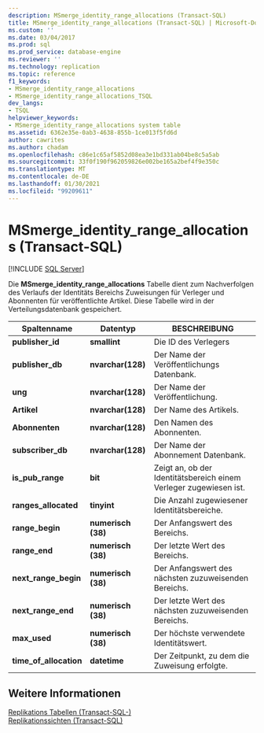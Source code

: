 ```yaml
---
description: MSmerge_identity_range_allocations (Transact-SQL)
title: MSmerge_identity_range_allocations (Transact-SQL) | Microsoft-Dokumentation
ms.custom: ''
ms.date: 03/04/2017
ms.prod: sql
ms.prod_service: database-engine
ms.reviewer: ''
ms.technology: replication
ms.topic: reference
f1_keywords:
- MSmerge_identity_range_allocations
- MSmerge_identity_range_allocations_TSQL
dev_langs:
- TSQL
helpviewer_keywords:
- MSmerge_identity_range_allocations system table
ms.assetid: 6362e35e-0ab3-4638-855b-1ce013f5fd6d
author: cawrites
ms.author: chadam
ms.openlocfilehash: c86e1c65af5852d08ea3e1bd331ab04be8c5a5ab
ms.sourcegitcommit: 33f0f190f962059826e002be165a2bef4f9e350c
ms.translationtype: MT
ms.contentlocale: de-DE
ms.lasthandoff: 01/30/2021
ms.locfileid: "99209611"
---
```

# <a name="msmerge_identity_range_allocations-transact-sql"></a>MSmerge_identity_range_allocations (Transact-SQL)
[!INCLUDE [SQL Server](../../includes/applies-to-version/sqlserver.md)]

  Die **MSmerge_identity_range_allocations** Tabelle dient zum Nachverfolgen des Verlaufs der Identitäts Bereichs Zuweisungen für Verleger und Abonnenten für veröffentlichte Artikel. Diese Tabelle wird in der Verteilungsdatenbank gespeichert.  
  
|Spaltenname|Datentyp|BESCHREIBUNG|  
|-----------------|---------------|-----------------|  
|**publisher_id**|**smallint**|Die ID des Verlegers|  
|**publisher_db**|**nvarchar(128)**|Der Name der Veröffentlichungs Datenbank.|  
|**ung**|**nvarchar(128)**|Der Name der Veröffentlichung.|  
|**Artikel**|**nvarchar(128)**|Der Name des Artikels.|  
|**Abonnenten**|**nvarchar(128)**|Den Namen des Abonnenten.|  
|**subscriber_db**|**nvarchar(128)**|Der Name der Abonnement Datenbank.|  
|**is_pub_range**|**bit**|Zeigt an, ob der Identitätsbereich einem Verleger zugewiesen ist.|  
|**ranges_allocated**|**tinyint**|Die Anzahl zugewiesener Identitätsbereiche.|  
|**range_begin**|**numerisch (38)**|Der Anfangswert des Bereichs.|  
|**range_end**|**numerisch (38)**|Der letzte Wert des Bereichs.|  
|**next_range_begin**|**numerisch (38)**|Der Anfangswert des nächsten zuzuweisenden Bereichs.|  
|**next_range_end**|**numerisch (38)**|Der letzte Wert des nächsten zuzuweisenden Bereichs.|  
|**max_used**|**numerisch (38)**|Der höchste verwendete Identitätswert.|  
|**time_of_allocation**|**datetime**|Der Zeitpunkt, zu dem die Zuweisung erfolgte.|  
  
## <a name="see-also"></a>Weitere Informationen  
 [Replikations Tabellen &#40;Transact-SQL-&#41;](../../relational-databases/system-tables/replication-tables-transact-sql.md)   
 [Replikationssichten &#40;Transact-SQL&#41;](../../relational-databases/system-views/replication-views-transact-sql.md)  
  
  
